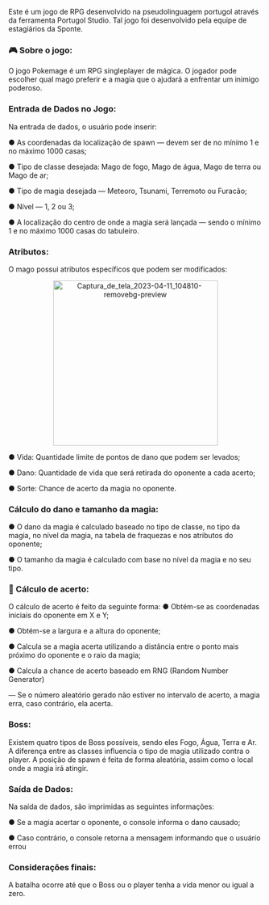 
<div align="center">

</div>

Este é um jogo de RPG desenvolvido na pseudolinguagem portugol através da ferramenta Portugol Studio. Tal jogo foi desenvolvido pela equipe de estagiários da Sponte.

 ### :video_game: **Sobre o jogo:** 

O jogo Pokemage é um RPG singleplayer de mágica. O jogador pode escolher qual mago preferir e a magia que o ajudará a enfrentar um inimigo poderoso.

### Entrada de Dados no Jogo:

Na entrada de dados, o usuário pode inserir:

● As coordenadas da localização de spawn — devem ser de no mínimo 1 e no máximo 1000 casas;

● Tipo de classe desejada: Mago de fogo, Mago de água, Mago de terra ou Mago de ar;

● Tipo de magia desejada — Meteoro, Tsunami, Terremoto ou Furacão;

● Nível — 1, 2 ou 3;

● A localização do centro de onde a magia será lançada — sendo o mínimo 1 e no máximo 1000 casas do tabuleiro.

### Atributos:

O mago possui atributos específicos que podem ser modificados:
<div align="center"> 
<img width="327" alt="Captura_de_tela_2023-04-11_104810-removebg-preview" src="https://user-images.githubusercontent.com/120816306/231192697-4a5c9586-1e95-4100-b2a0-2ffca2a5388b.png">

</div>

● Vida: Quantidade limite de pontos de dano que podem ser levados;

● Dano: Quantidade de vida que será retirada do oponente a cada acerto;

● Sorte: Chance de acerto da magia no oponente.

### Cálculo do dano e tamanho da magia:

● O dano da magia é calculado baseado no tipo de classe, no tipo da magia, no
nível da magia, na tabela de fraquezas e nos atributos do oponente;

● O tamanho da magia é calculado com base no nível da magia e no seu tipo.

### :dart: Cálculo de acerto:

O cálculo de acerto é feito da seguinte forma:
● Obtém-se as coordenadas iniciais do oponente em X e Y;

● Obtém-se a largura e a altura do oponente;

● Calcula se a magia acerta utilizando a distância entre o ponto mais próximo
do oponente e o raio da magia;

● Calcula a chance de acerto baseado em RNG (Random Number Generator)

— Se o número aleatório gerado não estiver no intervalo de acerto, a magia erra, caso contrário, ela acerta. 

### Boss:
Existem quatro tipos de Boss possíveis, sendo eles Fogo, Água, Terra e Ar. A diferença entre as classes influencia o tipo de magia utilizado contra o player. A
posição de spawn é feita de forma aleatória, assim como o local onde a magia irá atingir.

### Saída de Dados:
Na saída de dados, são imprimidas as seguintes informações:

● Se a magia acertar o oponente, o console informa o dano causado;

● Caso contrário, o console retorna a mensagem informando que o usuário errou

### Considerações finais:
A batalha ocorre até que o Boss ou o player tenha a vida menor ou igual a zero.

